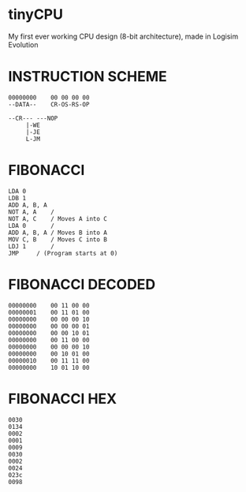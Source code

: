 # tinyCPU
My first ever working CPU design (8-bit architecture), made in Logisim Evolution

# INSTRUCTION SCHEME

    00000000	00 00 00 00
    --DATA--	CR-OS-RS-OP
    
    --CR---	---NOP
    	 |-WE
    	 |-JE
    	 L-JM


# FIBONACCI #

    LDA 0
    LDB 1
    ADD A, B, A
    NOT A, A	/
    NOT A, C	/ Moves A into C
    LDA 0		/
    ADD A, B, A	/ Moves B into A
    MOV C, B	/ Moves C into B
    LDJ 1		/
    JMP		/ (Program starts at 0)

# FIBONACCI DECODED #

    00000000	00 11 00 00
    00000001	00 11 01 00
    00000000	00 00 00 10
    00000000	00 00 00 01
    00000000	00 00 10 01
    00000000	00 11 00 00
    00000000	00 00 00 10
    00000000	00 10 01 00
    00000010	00 11 11 00
    00000000	10 01 10 00

# FIBONACCI HEX #

    0030
    0134
    0002
    0001
    0009
    0030
    0002
    0024
    023c
    0098
